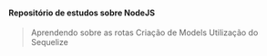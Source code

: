 #### Repositório de estudos sobre NodeJS

> Aprendendo sobre as rotas
> Criação de Models
> Utilização do Sequelize